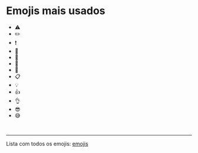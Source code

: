 # Emojis mais usados

* :warning:
* :pencil2:
* :heavy_exclamation_mark:
* :file_folder:
* :notebook_with_decorative_cover:
* :paperclip:
* :pushpin:
* :clipboard:
* :bulb:
* :thumbsup:
* :ok_hand:
* :sunglasses:
* :sweat_smile:


<br>
<hr>

Lista com todos os emojis: [emojis](https://gist.github.com/rxaviers/7360908)